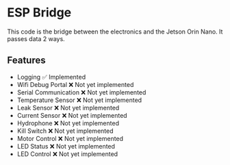 # ESP Bridge

This code is the bridge between the electronics and the Jetson Orin Nano. It passes data 2 ways.

## Features

- Logging ✅ Implemented
- Wifi Debug Portal ❌ Not yet implemented
- Serial Communication ❌ Not yet implemented
- Temperature Sensor ❌ Not yet implemented
- Leak Sensor ❌ Not yet implemented
- Current Sensor ❌ Not yet implemented
- Hydrophone ❌ Not yet implemented
- Kill Switch ❌ Not yet implemented
- Motor Control ❌ Not yet implemented
- LED Status ❌ Not yet implemented
- LED Control ❌ Not yet implemented
